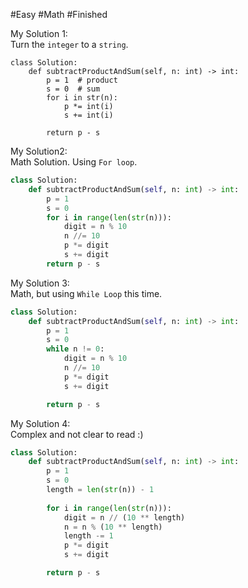 #Easy #Math #Finished 


My Solution 1:  
Turn the `integer` to a `string`.

```
class Solution:
    def subtractProductAndSum(self, n: int) -> int:
        p = 1  # product
        s = 0  # sum
        for i in str(n):
            p *= int(i)
            s += int(i)

        return p - s
```

My Solution2:  
Math Solution. Using `For loop`.

```python
class Solution:
    def subtractProductAndSum(self, n: int) -> int:
        p = 1
        s = 0
        for i in range(len(str(n))):
            digit = n % 10
            n //= 10
            p *= digit
            s += digit
        return p - s
```

My Solution 3:  
Math, but using `While Loop` this time.

```python
class Solution:
    def subtractProductAndSum(self, n: int) -> int:
        p = 1
        s = 0
        while n != 0:
            digit = n % 10
			n //= 10
            p *= digit
            s += digit

        return p - s
```

My Solution 4:  
Complex and not clear to read :)

```python
class Solution:
    def subtractProductAndSum(self, n: int) -> int:
        p = 1
        s = 0
        length = len(str(n)) - 1
		
        for i in range(len(str(n))):
            digit = n // (10 ** length)
            n = n % (10 ** length)
            length -= 1
            p *= digit
            s += digit

        return p - s
```